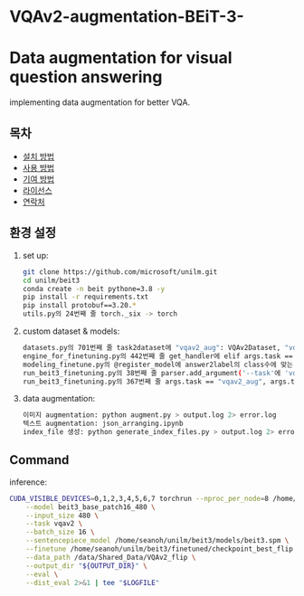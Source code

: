 # VQAv2-augmentation-BEiT-3-

# Data augmentation for visual question answering

implementing data augmentation for better VQA.

## 목차

- [설치 방법](#설치-방법)
- [사용 방법](#사용-방법)
- [기여 방법](#기여-방법)
- [라이선스](#라이선스)
- [연락처](#연락처)

## 환경 설정

1. set up:
    ```bash
    git clone https://github.com/microsoft/unilm.git
    cd unilm/beit3
    conda create -n beit pythone=3.8 -y
    pip install -r requirements.txt
    pip install protobuf==3.20.*
    utils.py의 24번째 줄 torch._six -> torch
    ```
2. custom dataset & models:
    ```bash
    datasets.py의 701번째 줄 task2dataset에 "vqav2_aug": VQAv2Dataset, "vqav2_flip": VQAv2Dataset, 추가
    engine_for_finetuning.py의 442번째 줄 get_handler에 elif args.task == "vqav2" or args.task == "vqav2_aug" or args.task == "vqav2_flip"
    modeling_finetune.py의 @register_model에 answer2label의 class수에 맞는 num_classes 할당한 모델들 추가
    run_beit3_finetuning.py의 38번째 줄 parser.add_argument('--task'에 'vqav2_aug', 'vqav2_flip', 추가
    run_beit3_finetuning.py의 367번째 줄 args.task == "vqav2_aug", args.task == "vqav2_flip" 추가
    ```
3. data augmentation:
    ```bash
    이미지 augmentation: python augment.py > output.log 2> error.log
    텍스트 augmentation: json_arranging.ipynb
    index_file 생성: python generate_index_files.py > output.log 2> error.log
    ```

## Command

inference:
```bash
CUDA_VISIBLE_DEVICES=0,1,2,3,4,5,6,7 torchrun --nproc_per_node=8 /home/seanoh/unilm/beit3/run_beit3_finetuning.py \
    --model beit3_base_patch16_480 \
    --input_size 480 \
    --task vqav2 \
    --batch_size 16 \
    --sentencepiece_model /home/seanoh/unilm/beit3/models/beit3.spm \
    --finetune /home/seanoh/unilm/beit3/finetuned/checkpoint_best_flip.pth \
    --data_path /data/Shared_Data/VQAv2_flip \
    --output_dir "${OUTPUT_DIR}" \
    --eval \
    --dist_eval 2>&1 | tee "$LOGFILE"
```
